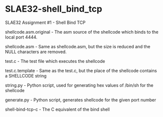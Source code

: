 # SLAE32-shell_bind_tcp
SLAE32 Assignment #1 - Shell Bind TCP

shellcode.asm.original  -  The asm source of the shellcode which binds to the local port 4444.

shellcode.asm           -  Same as shellcode.asm, but the size is reduced and the NULL characters are removed.

test.c                  -  The test file which executes the shellcode

test.c.template         -  Same as the test.c, but the place of the shellcode contains a SHELLCODE string

string.py               -  Python script, used for generating hex values of /bin/sh for the shellcode

generate.py             -  Python script, generates shellcode for the given port number


shell-bind-tcp-c        -  The C equivalent of the bind shell
